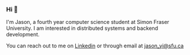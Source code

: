 ### Hi 👋 

I'm Jason, a fourth year computer science student at Simon Fraser University. I am interested in distributed systems and backend development.

You can reach out to me on [Linkedin](https://www.linkedin.com/in/jasonyi5/) or through email at jason_yi@sfu.ca
